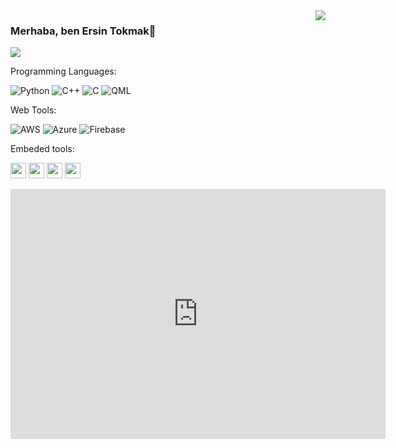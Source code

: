 <img align='right' src="https://github-readme-stats.vercel.app/api?username=Ersin-tokmak&show_icons=true&theme=dark">

### Merhaba, ben Ersin Tokmak👋

<p align="left">
  <a target="_blank" href="https://www.linkedin.com/in/ersin-tokmak-628888231/"><img src="https://img.shields.io/badge/linkedin-%230077B5.svg?&style=for-the-badge&logo=linkedin&logoColor=white"></a>
</p>

Programming Languages:

<img alt="Python" src="https://img.shields.io/badge/python%20-%2314354C.svg?&style=for-the-badge&logo=python&logoColor=white"/>  <img alt="C++" src="https://img.shields.io/badge/c++%20-%2300599C.svg?&style=for-the-badge&logo=c%2B%2B&ogoColor=white"/> <img alt="C" src="https://img.shields.io/badge/%20-%2314354C.svg?&style=for-the-badge&logo=C&logoColor=white"/>  <img alt="QML" src="https://img.shields.io/badge/QML%20-%23323330.svg?&style=for-the-badge&logo=QML%2B%2B&ogoColor=white"/>

Web Tools:

<img alt="AWS" src="https://img.shields.io/badge/AWS%20-%23FF9900.svg?&style=for-the-badge&logo=amazon-aws&logoColor=white"/> <img alt="Azure" src="https://img.shields.io/badge/azure%20-%230072C6.svg?&style=for-the-badge&logo=azure-devops&logoColor=white"/> <img alt="Firebase" src="https://img.shields.io/badge/Firebase%20-%2300551.svg?&style=for-the-badge&logo=Firebase&logoColor=white"/>

Embeded tools:

<img height="25" src="https://wiki.st.com/stm32mpu/nsfr_img_auth.php/archive/c/c5/20211105095744%21ST_logo.png">  <img height="25" src="https://support.arduino.cc/hc/article_attachments/4679252720284/ArduinoCommunityLogo.png">  <img height="25" src="https://media.wired.com/photos/59266b6daf95806129f4f659/master/w_2560%2Cc_limit/RaspberryPiTA.jpg">  <img height="25" src="https://www.espressif.com/sites/all/themes/espressif/logo-black.svg"> 

<iframe src="https://tetrasubu.cloud.shiftr.io/embed?widgets=1" width="600" height="400" frameborder="0" allowfullscreen></iframe>
